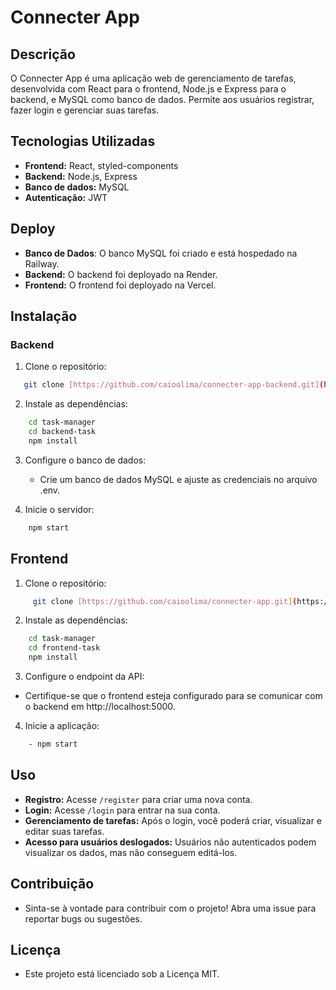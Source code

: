 # Connecter App

## Descrição
O Connecter App é uma aplicação web de gerenciamento de tarefas, desenvolvida com React para o frontend, Node.js e Express para o backend, e MySQL como banco de dados. Permite aos usuários registrar, fazer login e gerenciar suas tarefas.

## Tecnologias Utilizadas
* **Frontend:** React, styled-components
* **Backend:** Node.js, Express
* **Banco de dados:** MySQL
* **Autenticação:** JWT

## Deploy
* **Banco de Dados**: O banco MySQL foi criado e está hospedado na Railway.
* **Backend:** O backend foi deployado na Render.
* **Frontend:** O frontend foi deployado na Vercel.

## Instalação
### Backend
1. Clone o repositório:
```bash
   git clone [https://github.com/caioolima/connecter-app-backend.git](https://github.com/caioolima/connecter-app-backend.git)
```

2. Instale as dependências:
```bash
    cd task-manager
    cd backend-task
    npm install
```

3. Configure o banco de dados:
    
    - Crie um banco de dados MySQL e ajuste as credenciais no arquivo .env.

4. Inicie o servidor:
```bash
    npm start
```

## Frontend

 1. Clone o repositório:
```bash
     git clone [https://github.com/caioolima/connecter-app.git](https://github.com/caioolima/connecter-app.git)
```

2. Instale as dependências:

```bash
    cd task-manager
    cd frontend-task
    npm install
```

3. Configure o endpoint da API:

- Certifique-se que o frontend esteja configurado para se comunicar com o backend em http://localhost:5000.

4. Inicie a aplicação:
```bash
    - npm start
```
## Uso

- **Registro:** Acesse `/register` para criar uma nova conta.
- **Login:** Acesse `/login` para entrar na sua conta.
- **Gerenciamento de tarefas:** Após o login, você poderá criar, visualizar e editar suas tarefas.
- **Acesso para usuários deslogados:** Usuários não autenticados podem visualizar os dados, mas não conseguem editá-los.

## Contribuição

- Sinta-se à vontade para contribuir com o projeto! Abra uma issue para reportar bugs ou sugestões.

## Licença

- Este projeto está licenciado sob a Licença MIT.
